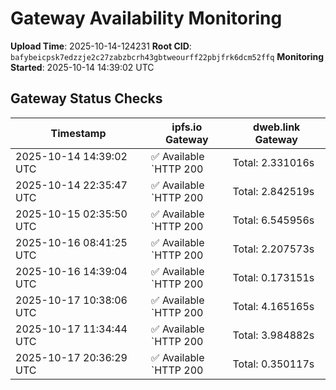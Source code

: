 # Gateway Availability Monitoring

**Upload Time**: 2025-10-14-124231
**Root CID**: `bafybeicpsk7edzzje2c27zabzbcrh43gbtweourff22pbjfrk6dcm52ffq`
**Monitoring Started**: 2025-10-14 14:39:02 UTC

## Gateway Status Checks

| Timestamp | ipfs.io Gateway | dweb.link Gateway |
|-----------|-----------------|-------------------|
| 2025-10-14 14:39:02 UTC | ✅ Available<br>`HTTP 200 | Total: 2.331016s | DNS: 0.013822s | Connect: 0.028111s | Transfer: 2.330892s | Size: 8488 bytes` | ✅ Available<br>`HTTP 200 | Total: 5.183725s | DNS: 0.048973s | Connect: 0.063584s | Transfer: 5.183626s | Size: 8488 bytes` |
| 2025-10-14 22:35:47 UTC | ✅ Available<br>`HTTP 200 | Total: 2.842519s | DNS: 0.155481s | Connect: 0.164518s | Transfer: 2.841382s | Size: 8488 bytes` | ✅ Available<br>`HTTP 200 | Total: 2.841415s | DNS: 0.051600s | Connect: 0.060545s | Transfer: 2.841298s | Size: 8488 bytes` |
| 2025-10-15 02:35:50 UTC | ✅ Available<br>`HTTP 200 | Total: 6.545956s | DNS: 0.168015s | Connect: 0.169644s | Transfer: 6.545854s | Size: 8488 bytes` | ✅ Available<br>`HTTP 200 | Total: 0.112500s | DNS: 0.042072s | Connect: 0.044051s | Transfer: 0.112409s | Size: 8488 bytes` |
| 2025-10-16 08:41:25 UTC | ✅ Available<br>`HTTP 200 | Total: 2.207573s | DNS: 0.005249s | Connect: 0.006624s | Transfer: 2.207459s | Size: 8488 bytes` | ✅ Available<br>`HTTP 200 | Total: 0.084755s | DNS: 0.028256s | Connect: 0.030000s | Transfer: 0.084606s | Size: 8488 bytes` |
| 2025-10-16 14:39:04 UTC | ✅ Available<br>`HTTP 200 | Total: 0.173151s | DNS: 0.029393s | Connect: 0.038402s | Transfer: 0.172997s | Size: 8488 bytes` | ✅ Available<br>`HTTP 200 | Total: 0.173579s | DNS: 0.061905s | Connect: 0.070472s | Transfer: 0.173483s | Size: 8488 bytes` |
| 2025-10-17 10:38:06 UTC | ✅ Available<br>`HTTP 200 | Total: 4.165165s | DNS: 0.153707s | Connect: 0.155365s | Transfer: 4.165027s | Size: 8488 bytes` | ✅ Available<br>`HTTP 200 | Total: 0.107815s | DNS: 0.036341s | Connect: 0.037891s | Transfer: 0.107593s | Size: 8488 bytes` |
| 2025-10-17 11:34:44 UTC | ✅ Available<br>`HTTP 200 | Total: 3.984882s | DNS: 0.007634s | Connect: 0.010148s | Transfer: 3.984779s | Size: 8488 bytes` | ✅ Available<br>`HTTP 200 | Total: 6.108823s | DNS: 0.053928s | Connect: 0.056185s | Transfer: 6.108730s | Size: 8488 bytes` |
| 2025-10-17 20:36:29 UTC | ✅ Available<br>`HTTP 200 | Total: 0.350117s | DNS: 0.164112s | Connect: 0.182308s | Transfer: 0.349976s | Size: 8488 bytes` | ✅ Available<br>`HTTP 200 | Total: 2.288888s | DNS: 0.104103s | Connect: 0.122325s | Transfer: 2.288772s | Size: 8488 bytes` |
